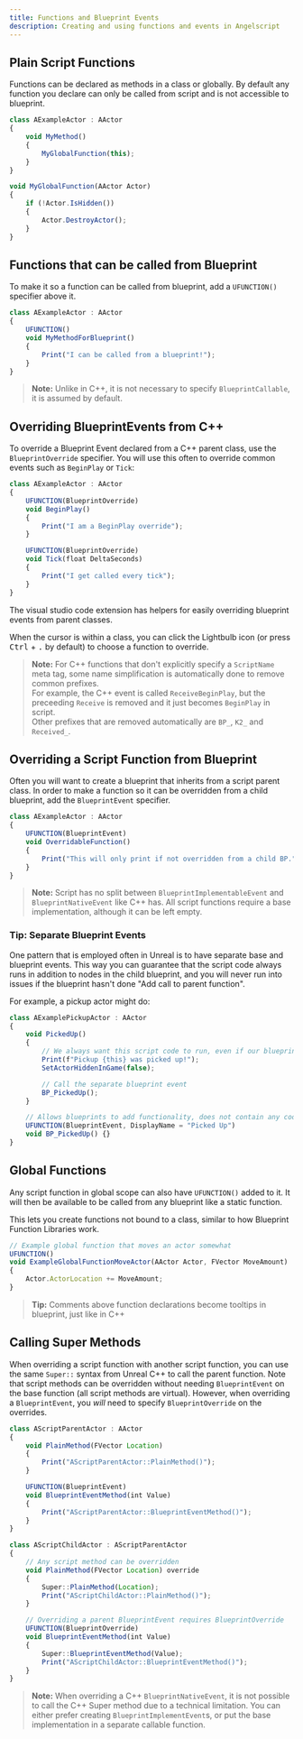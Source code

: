 ```yaml
---
title: Functions and Blueprint Events
description: Creating and using functions and events in Angelscript
---
```


## Plain Script Functions

Functions can be declared as methods in a class or globally.
By default any function you declare can only be called from script and is not accessible to blueprint.

```typescript
class AExampleActor : AActor
{
    void MyMethod()
    {
        MyGlobalFunction(this);
    }
}

void MyGlobalFunction(AActor Actor)
{
    if (!Actor.IsHidden())
    {
        Actor.DestroyActor();
    }
}
```

## Functions that can be called from Blueprint

To make it so a function can be called from blueprint, add a `UFUNCTION()` specifier above it.

```typescript
class AExampleActor : AActor
{
    UFUNCTION()
    void MyMethodForBlueprint()
    {
        Print("I can be called from a blueprint!");
    }
}
```

> **Note:** Unlike in C++, it is not necessary to specify `BlueprintCallable`, it is assumed by default.

## Overriding BlueprintEvents from C++

To override a Blueprint Event declared from a C++ parent class, use the `BlueprintOverride` specifier.
You will use this often to override common events such as `BeginPlay` or `Tick`:

```typescript
class AExampleActor : AActor
{
    UFUNCTION(BlueprintOverride)
    void BeginPlay()
    {
        Print("I am a BeginPlay override");
    }

    UFUNCTION(BlueprintOverride)
    void Tick(float DeltaSeconds)
    {
        Print("I get called every tick");
    }
}
```

The visual studio code extension has helpers for easily overriding blueprint events from parent classes.

When the cursor is within a class, you can click the Lightbulb icon (or press <kbd>Ctrl</kbd> + <kbd>.</kbd> by default) to choose a function to override.

> **Note:** For C++ functions that don't explicitly specify a `ScriptName` meta tag, some name simplification is automatically done to remove common prefixes.  
> For example, the C++ event is called `ReceiveBeginPlay`, but the preceeding `Receive` is removed and it just becomes `BeginPlay` in script.  
> Other prefixes that are removed automatically are `BP_`, `K2_` and `Received_`.

## Overriding a Script Function from Blueprint

Often you will want to create a blueprint that inherits from a script parent class.
In order to make a function so it can be overridden from a child blueprint, add the `BlueprintEvent` specifier.

```typescript
class AExampleActor : AActor
{
    UFUNCTION(BlueprintEvent)
    void OverridableFunction()
    {
        Print("This will only print if not overridden from a child BP.");
    }
}
```

> **Note:** Script has no split between `BlueprintImplementableEvent` and `BlueprintNativeEvent` like C++ has.
> All script functions require a base implementation, although it can be left empty.

### Tip: Separate Blueprint Events

One pattern that is employed often in Unreal is to have separate base and blueprint events.
This way you can guarantee that the script code always runs in addition to nodes in the child blueprint, and you will never run into issues if the blueprint hasn't done "Add call to parent function".

For example, a pickup actor might do:

```typescript
class AExamplePickupActor : AActor
{
    void PickedUp()
    {
        // We always want this script code to run, even if our blueprint child wants to do something too
        Print(f"Pickup {this} was picked up!");
        SetActorHiddenInGame(false);

        // Call the separate blueprint event
        BP_PickedUp();
    }

    // Allows blueprints to add functionality, does not contain any code
    UFUNCTION(BlueprintEvent, DisplayName = "Picked Up")
    void BP_PickedUp() {}
}
```

## Global Functions

Any script function in global scope can also have `UFUNCTION()` added to it.
It will then be available to be called from any blueprint like a static function.

This lets you create functions not bound to a class, similar to how Blueprint Function Libraries work.

```typescript
// Example global function that moves an actor somewhat
UFUNCTION()
void ExampleGlobalFunctionMoveActor(AActor Actor, FVector MoveAmount)
{
    Actor.ActorLocation += MoveAmount;
}
```

> **Tip:** Comments above function declarations become tooltips in blueprint, just like in C++

## Calling Super Methods

When overriding a script function with another script function, you can use the same `Super::` syntax from Unreal C++ to call the parent function.
Note that script methods can be overridden without needing `BlueprintEvent` on the base function (all script methods are virtual). However, when overriding a `BlueprintEvent`, you _will_ need to specify `BlueprintOverride` on the overrides.

```typescript
class AScriptParentActor : AActor
{
    void PlainMethod(FVector Location)
    {
        Print("AScriptParentActor::PlainMethod()");
    }

    UFUNCTION(BlueprintEvent)
    void BlueprintEventMethod(int Value)
    {
        Print("AScriptParentActor::BlueprintEventMethod()");
    }
}

class AScriptChildActor : AScriptParentActor
{
    // Any script method can be overridden
    void PlainMethod(FVector Location) override
    {
        Super::PlainMethod(Location);
        Print("AScriptChildActor::PlainMethod()");
    }

    // Overriding a parent BlueprintEvent requires BlueprintOverride
    UFUNCTION(BlueprintOverride)
    void BlueprintEventMethod(int Value)
    {
        Super::BlueprintEventMethod(Value);
        Print("AScriptChildActor::BlueprintEventMethod()");
    }
}
```

> **Note:** When overriding a C++ `BlueprintNativeEvent`, it is not possible to call the C++ Super method due to a technical limitation. You can either prefer creating `BlueprintImplementEvent`s, or put the base implementation in a separate callable function.
